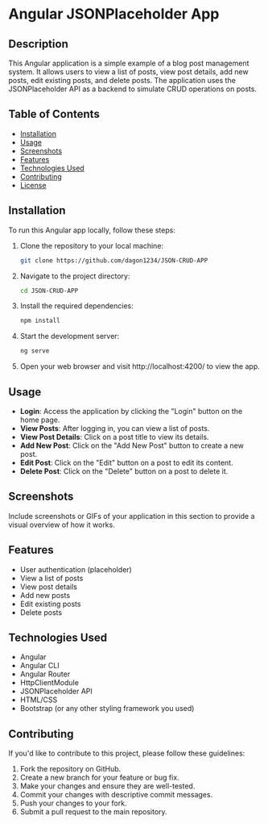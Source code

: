 # Angular JSONPlaceholder App

## Description

This Angular application is a simple example of a blog post management system. It allows users to view a list of posts, view post details, add new posts, edit existing posts, and delete posts. The application uses the JSONPlaceholder API as a backend to simulate CRUD operations on posts.

## Table of Contents

- [Installation](#installation)
- [Usage](#usage)
- [Screenshots](#screenshots)
- [Features](#features)
- [Technologies Used](#technologies-used)
- [Contributing](#contributing)
- [License](#license)

## Installation

To run this Angular app locally, follow these steps:

1. Clone the repository to your local machine:

   ```bash
   git clone https://github.com/dagon1234/JSON-CRUD-APP
   ```

2. Navigate to the project directory:

   ```bash
   cd JSON-CRUD-APP
   ```

3. Install the required dependencies:

   ```bash
   npm install
   ```

4. Start the development server:

   ```bash
   ng serve
   ```

5. Open your web browser and visit http://localhost:4200/ to view the app.

## Usage

- **Login**: Access the application by clicking the "Login" button on the home page.
- **View Posts**: After logging in, you can view a list of posts.
- **View Post Details**: Click on a post title to view its details.
- **Add New Post**: Click on the "Add New Post" button to create a new post.
- **Edit Post**: Click on the "Edit" button on a post to edit its content.
- **Delete Post**: Click on the "Delete" button on a post to delete it.

## Screenshots

Include screenshots or GIFs of your application in this section to provide a visual overview of how it works.

## Features

- User authentication (placeholder)
- View a list of posts
- View post details
- Add new posts
- Edit existing posts
- Delete posts

## Technologies Used

- Angular
- Angular CLI
- Angular Router
- HttpClientModule
- JSONPlaceholder API
- HTML/CSS
- Bootstrap (or any other styling framework you used)

## Contributing

If you'd like to contribute to this project, please follow these guidelines:

1. Fork the repository on GitHub.
2. Create a new branch for your feature or bug fix.
3. Make your changes and ensure they are well-tested.
4. Commit your changes with descriptive commit messages.
5. Push your changes to your fork.
6. Submit a pull request to the main repository.
